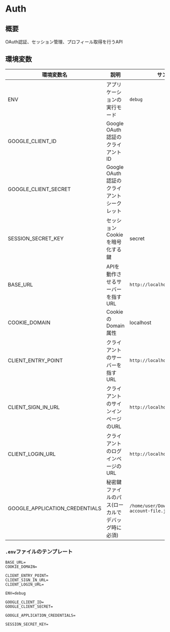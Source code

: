 # Auth

## 概要

OAuth認証、セッション管理、プロフィール取得を行うAPI

## 環境変数

| 環境変数名                     | 説明                                             | サンプル                                         |
| ------------------------------ | ------------------------------------------------ | ------------------------------------------------ |
| ENV                            | アプリケーションの実行モード                     | `debug`                                          |
| GOOGLE_CLIENT_ID               | Google OAuth認証のクライアントID                 |                                                  |
| GOOGLE_CLIENT_SECRET           | Google OAuth認証のクライアントシークレット       |                                                  |
| SESSION_SECRET_KEY             | セッションCookieを暗号化する鍵                   | secret                                           |
| BASE_URL                       | APIを動作させるサーバーを指すURL                 | `http://localhost:8080`                          |
| COOKIE_DOMAIN                  | CookieのDomain属性                               | localhost                                        |
| CLIENT_ENTRY_POINT             | クライアントのサーバーを指すURL                  | `http://localhost:3000`                          |
| CLIENT_SIGN_IN_URL             | クライアントのサインインページのURL              | `http://localhost:3000/signin`                   |
| CLIENT_LOGIN_URL               | クライアントのログインページのURL                | `http://localhost:3000/login`                    |
| GOOGLE_APPLICATION_CREDENTIALS | 秘密鍵ファイルのパス(ローカルでデバッグ時に必須) | `/home/user/Downloads/service-account-file.json` |

### `.env`ファイルのテンプレート
```.env
BASE_URL=
COOKIE_DOMAIN=

CLIENT_ENTRY_POINT=
CLIENT_SIGN_IN_URL=
CLIENT_LOGIN_URL=
```
```.env
ENV=debug

GOOGLE_CLIENT_ID=
GOOGLE_CLIENT_SECRET=

GOOGLE_APPLICATION_CREDENTIALS=

SESSION_SECRET_KEY=
```
